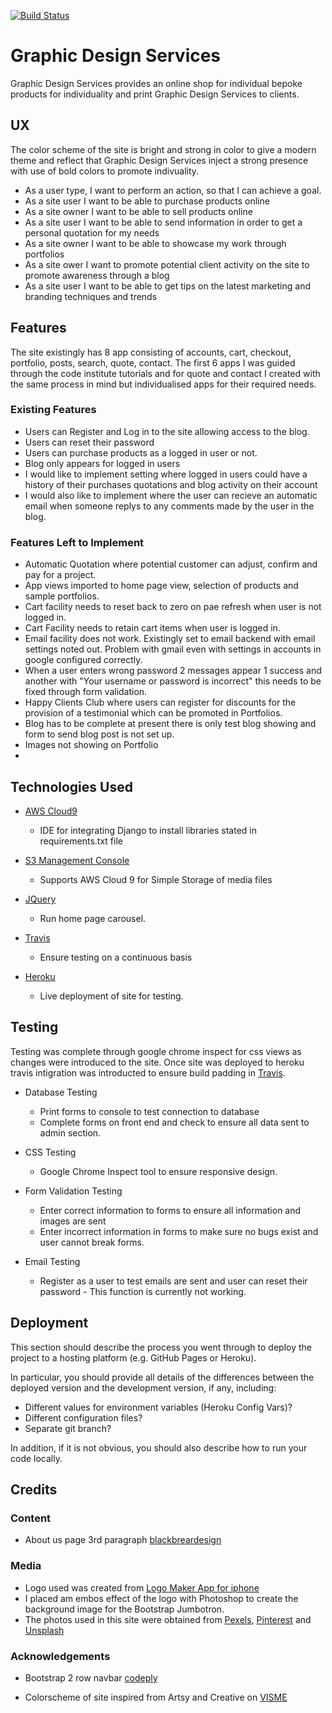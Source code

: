 [![Build Status](https://travis-ci.org/GILLIANMCD/graphic-design-services-m4.svg?branch=master)](https://travis-ci.org/GILLIANMCD/graphic-design-services-m4)

# Graphic Design Services

Graphic Design Services provides an online shop for individual bepoke products for individuality and print Graphic Design Services to clients.

## UX
 The color scheme of the site is bright and strong in color to give a modern theme and reflect that Graphic Design Services inject a strong presence with use of bold colors to promote indivuality. 

- As a user type, I want to perform an action, so that I can achieve a goal.
- As a site user I want to be able to purchase products online
- As a site owner I want to be able to sell products online
- As a site user I want to be able to send information in order to get a personal quotation for my needs
- As a site owner I want to be able to showcase my work through portfolios
- As a site ower I want to promote potential client activity on the site to promote awareness through a blog
- As a site user I want to be able to get tips on the latest marketing and branding techniques and trends


## Features

The site existingly has 8 app consisting of accounts, cart, checkout, portfolio, posts, search, quote, contact. The first 6 apps I was guided through the code institute tutorials and for quote and contact I created with the same process in mind but individualised apps for their required needs.
 
### Existing Features
- Users can Register and Log in to the site allowing access to the blog. 
- Users can reset their password 
- Users can purchase products as a logged in user or not. 
- Blog only appears for logged in users 
- I would like to implement setting where logged in users could have a history of their purchases quotations and blog activity on their account
- I would also like to implement where the user can recieve an automatic email when someone replys to any comments made by the user in the blog.



### Features Left to Implement
- Automatic Quotation where potential customer can adjust, confirm and pay for a project.
- App views imported to home page view, selection of products and sample portfolios. 
- Cart facility needs to reset back to zero on pae refresh when user is not logged in.
- Cart Facility needs to retain cart items when user is logged in.
- Email facility does not work. Existingly set to email backend with email settings noted out. Problem with gmail even with settings in accounts in google configured correctly. 
- When a user enters wrong password 2 messages appear 1 success and another with "Your username or password is incorrect" this needs to be fixed through form validation.
- Happy Clients Club where users can register for discounts for the provision of a testimonial which can be promoted in Portfolios. 
- Blog has to be complete at present there is only test blog showing and form to send blog post is not set up. 
- Images not showing on Portfolio 
- 


## Technologies Used

- [AWS Cloud9](https://aws.amazon.com/education/awseducate/)
    -   IDE for integrating Django to install libraries stated in requirements.txt file  

- [S3 Management Console](https://s3.console.aws.amazon.com)
    - Supports AWS Cloud 9 for Simple Storage of media files 
- [JQuery](https://jquery.com)
    - Run home page carousel.
- [Travis](https://travis-ci.org/)
    - Ensure testing on a continuous basis

- [Heroku](https://dashboard.heroku.com/apps)
    - Live deployment of site for testing. 


## Testing

Testing was complete through google chrome inspect for css views as changes were introduced to the site. Once site was deployed to heroku travis intigration was introducted to ensure build padding in [Travis](https://travis-ci.org). 

- Database Testing
    - Print forms to console to test connection to database
    - Complete forms on front end and check to ensure all data sent to admin section.  

- CSS Testing 
    - Google Chrome Inspect tool to ensure responsive design. 

- Form Validation Testing 
    - Enter correct information to forms to ensure all information and images are sent 
    - Enter incorrect information in forms to make sure no bugs exist and user cannot break forms. 

- Email Testing 
    - Register as a user to test emails are sent and user can reset their password - This function is currently not working. 


## Deployment

This section should describe the process you went through to deploy the project to a hosting platform (e.g. GitHub Pages or Heroku).

In particular, you should provide all details of the differences between the deployed version and the development version, if any, including:
- Different values for environment variables (Heroku Config Vars)?
- Different configuration files?
- Separate git branch?

In addition, if it is not obvious, you should also describe how to run your code locally.


## Credits

### Content
- About us page 3rd paragraph [blackbreardesign](https://www.blackbeardesign.com/services/graphic-design-company/)

### Media
- Logo used was created from [Logo Maker App for iphone](https://apps.apple.com/us/app/logo-maker-create-a-design/id1143390028) 
- I placed am embos effect of the logo with Photoshop to create the background image for the Bootstrap Jumbotron.
- The photos used in this site were obtained from [Pexels](https://www.pexels.com/), [Pinterest](https://www.pinterest.ie/) and [Unsplash](https://unsplash.com/)

### Acknowledgements

- Bootstrap 2 row navbar [codeply](https://www.codeply.com/go/05hEHoiUvv)

- Colorscheme of site inspired from Artsy and Creative on [VISME](https://visme.co/blog/website-color-schemes/)

